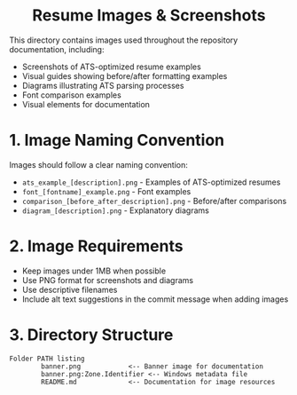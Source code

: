 <h1 align="center">Resume Images & Screenshots</h1>

This directory contains images used throughout the repository documentation, including:

- Screenshots of ATS-optimized resume examples
- Visual guides showing before/after formatting examples
- Diagrams illustrating ATS parsing processes
- Font comparison examples
- Visual elements for documentation

# 1. Image Naming Convention

Images should follow a clear naming convention:
- `ats_example_[description].png` - Examples of ATS-optimized resumes
- `font_[fontname]_example.png` - Font examples
- `comparison_[before_after_description].png` - Before/after comparisons
- `diagram_[description].png` - Explanatory diagrams

# 2. Image Requirements

- Keep images under 1MB when possible
- Use PNG format for screenshots and diagrams
- Use descriptive filenames
- Include alt text suggestions in the commit message when adding images

# 3. Directory Structure

```
Folder PATH listing
        banner.png            <-- Banner image for documentation
        banner.png:Zone.Identifier <-- Windows metadata file
        README.md             <-- Documentation for image resources
```
